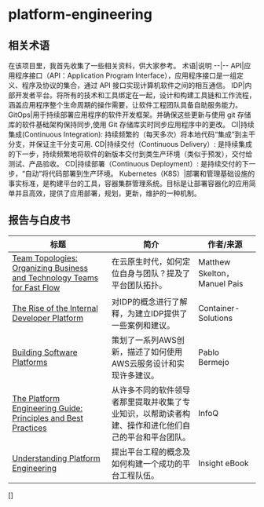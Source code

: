 # platform-engineering

## 相关术语
在该项目里，我首先收集了一些相关资料，供大家参考。
术语|说明
--|--
API|应用程序接口（API：Application Program Interface），应用程序接口是一组定义、程序及协议的集合，通过 API 接口实现计算机软件之间的相互通信。
IDP|内部开发者平台。将所有的技术和工具绑定在一起，设计和构建工具链和工作流程，涵盖应用程序整个生命周期的操作需要，让软件工程团队具备自助服务能力。
GitOps|用于持续部署应用程序的软件开发框架。并确保这些更新与使用 git 存储库的软件基础架构保持同步,使用 Git 存储库实时同步应用程序中的更改。
CI|持续集成(Continuous Integration): 持续频繁的（每天多次）将本地代码“集成”到主干分支，并保证主干分支可用.
CD|持续交付（Continuous Delivery）: 是持续集成的下一步，持续频繁地将软件的新版本交付到类生产环境（类似于预发），交付给测试、产品验收。
CD|持续部署（Continuous Deployment）: 是持续交付的下一步，“自动”将代码部署到生产环境。
Kubernetes（K8S）|部署和管理基础设施的事实标准，是构建平台的工具，容器集群管理系统。目标是让部署容器化的应用简单并且高效，提供了应用部署，规划，更新，维护的一种机制。
## 报告与白皮书

标题|简介|作者/来源
--|--|--
[Team Topologies: Organizing Business and Technology Teams for Fast Flow](https://teamtopologies.com/book)|在云原生时代，如何定位自身与团队？提及了平台团队拓扑。|Matthew Skelton， Manuel Pais
[The Rise of the Internal Developer Platform](https://info.container-solutions.com/the-rise-of-the-internal-developer-platform)|对IDP的概念进行了解释，为建立IDP提供了一些案例和建议。|Container-Solutions
[Building Software Platforms](https://leanpub.com/software-platforms)|策划了一系列AWS创新，描述了如何使用AWS云服务设计和实现许多建议。|Pablo Bermejo
[The Platform Engineering Guide: Principles and Best Practices](https://www.infoq.com/minibooks/platform-engineering-guide/)|从许多不同的软件领导者那里提取并收集了专业知识，以帮助读者构建、操作和进化他们自己的平台和平台团队。|InfoQ
[Understanding Platform Engineering](https://solutions.insight.com/Resources/eBooks/ebooks/Understanding-Platform-Engineering)|提出平台工程的概念及如何构建一个成功的平台工程队伍。|Insight eBook
[]




